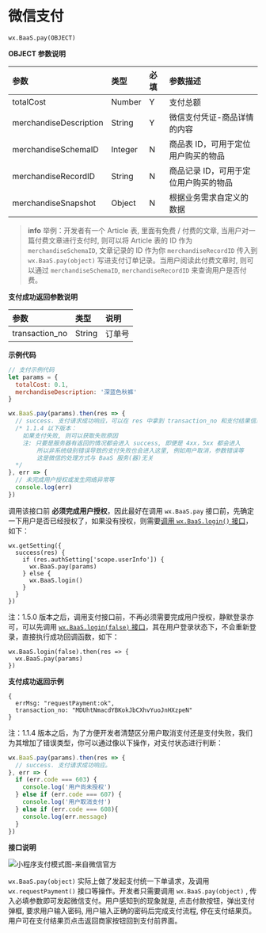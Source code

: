 <!-- ex_nonav -->

# 微信支付

`wx.BaaS.pay(OBJECT)`

**OBJECT 参数说明**

| 参数                    | 类型    | 必填 | 参数描述 |
| :--------------------- | :------ | :-- | :------ |
| totalCost              | Number  | Y   | 支付总额 |
| merchandiseDescription | String  | Y   | 微信支付凭证-商品详情的内容 |
| merchandiseSchemaID    | Integer | N   | 商品表 ID，可用于定位用户购买的物品 |
| merchandiseRecordID    | String  | N   | 商品记录 ID，可用于定位用户购买的物品 |
| merchandiseSnapshot    | Object  | N   | 根据业务需求自定义的数据 |

> **info**
> 举例：开发者有一个 Article 表, 里面有免费 / 付费的文章, 当用户对一篇付费文章进行支付时, 则可以将 Article 表的 ID 作为 `merchandiseSchemaID`, 文章记录的 ID 作为你 `merchandiseRecordID` 传入到 `wx.BaaS.pay(object)` 写进支付订单记录。当用户阅读此付费文章时, 则可以通过 `merchandiseSchemaID`, `merchandiseRecordID` 来查询用户是否付费。

**支付成功返回参数说明**

| 参数            | 类型   | 说明 |
| :------------- | :----- | :-- |
| transaction_no | String | 订单号 |

**示例代码**

```js
// 支付示例代码
let params = {
  totalCost: 0.1,
  merchandiseDescription: '深蓝色秋裤'
}

wx.BaaS.pay(params).then(res => {
  // success. 支付请求成功响应，可以在 res 中拿到 transaction_no 和支付结果信息
  /* 1.1.4 以下版本：
    如果支付失败, 则可以获取失败原因
    注: 只要是服务器有返回的情况都会进入 success, 即便是 4xx，5xx 都会进入
        所以非系统级别错误导致的支付失败也会进入这里, 例如用户取消，参数错误等
        这是微信的处理方式与 BaaS 服务(器)无关
  */
}, err => {
  // 未完成用户授权或发生网络异常等
  console.log(err)
})
```

调用该接口前 **必须完成用户授权**，因此最好在调用 `wx.BaaS.pay` 接口前，先确定一下用户是否已经授权了，如果没有授权，则需要[调用 `wx.BaaS.login()` 接口](../user/sign-in.md)，如下：

```
wx.getSetting({
  success(res) {
    if (res.authSetting['scope.userInfo']) {
      wx.BaaS.pay(params)
    } else {
      wx.BaaS.login()
    }
  }
})
```

<span class="attention">注：</span>1.5.0 版本之后，调用支付接口前，不再必须需要完成用户授权，静默登录亦可，可以先调用 [`wx.BaaS.login(false)` 接口](../user/sign-in.md)，其在用户登录状态下，不会重新登录，直接执行成功回调函数，如下：

```
wx.BaaS.login(false).then(res => {
  wx.BaaS.pay(params)
})
```

**支付成功返回示例**

```
{
  errMsg: "requestPayment:ok",
  transaction_no: "MDUhtNmacdYBKokJbCXhvYuoJnHXzpeN"
}
```

<span class="attention">注：</span>1.1.4 版本之后，为了方便开发者清楚区分用户取消支付还是支付失败，我们为其增加了错误类型，你可以通过像以下操作，对支付状态进行判断：

```js
wx.BaaS.pay(params).then(res => {
  // success. 支付请求成功响应。
}, err => {
  if (err.code === 603) {
    console.log('用户尚未授权')
  } else if (err.code === 607) {
    console.log('用户取消支付')
  } else if (err.code === 608){
    console.log(err.message)
  }
})
```

**接口说明**

![小程序支付模式图-来自微信官方](https://pay.weixin.qq.com/wiki/doc/api/img/wxa-7-2.jpg)


`wx.BaaS.pay(object)` 实际上做了发起支付统一下单请求，及调用 `wx.requestPayment()` 接口等操作。开发者只需要调用 `wx.BaaS.pay(object)` , 传入必填参数即可发起微信支付。用户感知到的现象就是, 点击付款按钮，弹出支付弹框, 要求用户输入密码, 用户输入正确的密码后完成支付流程, 停在支付结果页。用户可在支付结果页点击返回商家按钮回到支付前界面。
